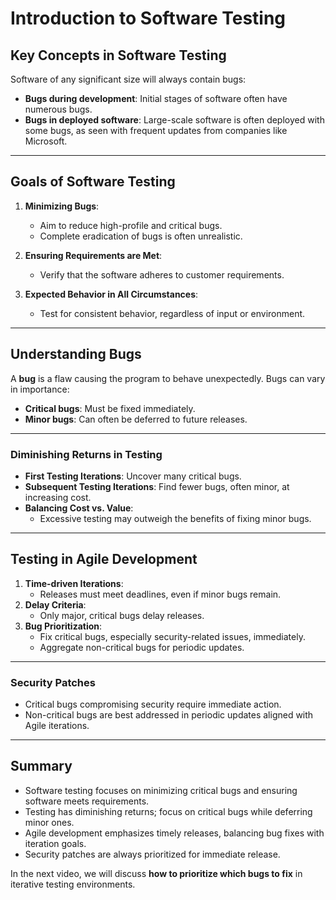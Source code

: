 # Introduction to Software Testing

## Key Concepts in Software Testing
Software of any significant size will always contain bugs:
- **Bugs during development**: Initial stages of software often have numerous bugs.
- **Bugs in deployed software**: Large-scale software is often deployed with some bugs, as seen with frequent updates from companies like Microsoft.

---

## Goals of Software Testing
1. **Minimizing Bugs**:
   - Aim to reduce high-profile and critical bugs.
   - Complete eradication of bugs is often unrealistic.

2. **Ensuring Requirements are Met**:
   - Verify that the software adheres to customer requirements.

3. **Expected Behavior in All Circumstances**:
   - Test for consistent behavior, regardless of input or environment.

---

## Understanding Bugs
A **bug** is a flaw causing the program to behave unexpectedly. Bugs can vary in importance:
- **Critical bugs**: Must be fixed immediately.
- **Minor bugs**: Can often be deferred to future releases.

---

### Diminishing Returns in Testing
- **First Testing Iterations**: Uncover many critical bugs.
- **Subsequent Testing Iterations**: Find fewer bugs, often minor, at increasing cost.
- **Balancing Cost vs. Value**:
  - Excessive testing may outweigh the benefits of fixing minor bugs.

---

## Testing in Agile Development
1. **Time-driven Iterations**:
   - Releases must meet deadlines, even if minor bugs remain.
2. **Delay Criteria**:
   - Only major, critical bugs delay releases.
3. **Bug Prioritization**:
   - Fix critical bugs, especially security-related issues, immediately.
   - Aggregate non-critical bugs for periodic updates.

---

### Security Patches
- Critical bugs compromising security require immediate action.
- Non-critical bugs are best addressed in periodic updates aligned with Agile iterations.

---

## Summary
- Software testing focuses on minimizing critical bugs and ensuring software meets requirements.
- Testing has diminishing returns; focus on critical bugs while deferring minor ones.
- Agile development emphasizes timely releases, balancing bug fixes with iteration goals.
- Security patches are always prioritized for immediate release.

In the next video, we will discuss **how to prioritize which bugs to fix** in iterative testing environments.
